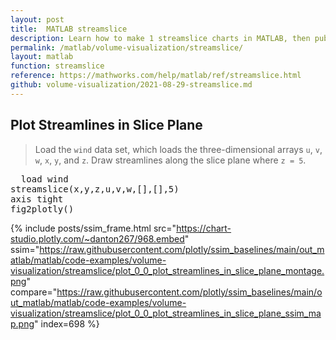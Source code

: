 ```yaml
---
layout: post
title:  MATLAB streamslice
description: Learn how to make 1 streamslice charts in MATLAB, then publish them to the Web with Plotly.
permalink: /matlab/volume-visualization/streamslice/
layout: matlab
function: streamslice
reference: https://mathworks.com/help/matlab/ref/streamslice.html
github: volume-visualization/2021-08-29-streamslice.md
---
```


## Plot Streamlines in Slice Plane

> Load the `wind` data set, which loads the three-dimensional arrays `u`, `v`, `w`, `x`, `y`, and `z`. Draw streamlines along the slice plane where `z = 5`.

<pre class="mcode">
  load wind
streamslice(x,y,z,u,v,w,[],[],5)
axis tight
fig2plotly()
</pre>

{% include posts/ssim_frame.html 
  src="https://chart-studio.plotly.com/~danton267/968.embed" 
  ssim="https://raw.githubusercontent.com/plotly/ssim_baselines/main/out_matlab/matlab/code-examples/volume-visualization/streamslice/plot_0_0_plot_streamlines_in_slice_plane_montage.png" 
  compare="https://raw.githubusercontent.com/plotly/ssim_baselines/main/out_matlab/matlab/code-examples/volume-visualization/streamslice/plot_0_0_plot_streamlines_in_slice_plane_ssim_map.png" 
  index=698
%}



<!--------------------- EXAMPLE BREAK ------------------------->

